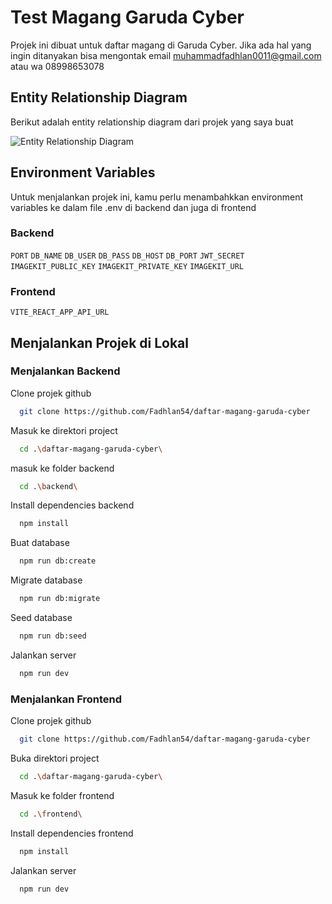 
# Test Magang Garuda Cyber

Projek ini dibuat untuk daftar magang di Garuda Cyber.
Jika ada hal yang ingin ditanyakan bisa mengontak email muhammadfadhlan0011@gmail.com atau wa 08998653078

## Entity Relationship Diagram
Berikut adalah entity relationship diagram dari projek yang saya buat

![Entity Relationship Diagram](https://ik.imagekit.io/96gmelvyq/ERD%20test%20magang%20garuda%20cyber.png?updatedAt=1704552323453)


## Environment Variables

Untuk menjalankan projek ini, kamu perlu menambahkkan environment variables ke dalam file .env di backend dan juga di frontend


### Backend
`PORT`
`DB_NAME`
`DB_USER`
`DB_PASS`
`DB_HOST`
`DB_PORT`
`JWT_SECRET`
`IMAGEKIT_PUBLIC_KEY`
`IMAGEKIT_PRIVATE_KEY`
`IMAGEKIT_URL`

### Frontend
`VITE_REACT_APP_API_URL`

## Menjalankan Projek di Lokal

### Menjalankan Backend

Clone projek github

```bash
  git clone https://github.com/Fadhlan54/daftar-magang-garuda-cyber
```

Masuk ke direktori project

```bash
  cd .\daftar-magang-garuda-cyber\
```

masuk ke folder backend

```bash
  cd .\backend\
```

Install dependencies backend

```bash
  npm install
```

Buat database

```bash
  npm run db:create
```

Migrate database

```bash
  npm run db:migrate
```

Seed database

```bash
  npm run db:seed
```

Jalankan server

```bash
  npm run dev
```

### Menjalankan Frontend

Clone projek github

```bash
  git clone https://github.com/Fadhlan54/daftar-magang-garuda-cyber
```

Buka direktori project

```bash
  cd .\daftar-magang-garuda-cyber\
```

Masuk ke folder frontend

```bash
  cd .\frontend\
```

Install dependencies frontend

```bash
  npm install
```

Jalankan server

```bash
  npm run dev
```
